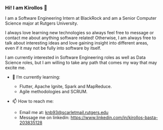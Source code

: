 ### Hi! I am Kirollos 👋

<!--
**Kironb/Kironb** is a ✨ _special_ ✨ repository because its `README.md` (this file) appears on your GitHub profile.

Here are some ideas to get you started:

- 🔭 I’m currently working on ...
- 🌱 I’m currently learning ...
- 👯 I’m looking to collaborate on ...
- 🤔 I’m looking for help with ...
- 💬 Ask me about ...
- 📫 How to reach me: ...
- 😄 Pronouns: ...
- ⚡ Fun fact: ...
-->

I am a Software Engineering Intern at BlackRock and am a Senior Computer Science major at Rutgers University.

I always love learning new technologies so always feel free to message or contact me about anything software related!
Otherwise, I am always free to talk about interesting ideas and love gaining insight into different areas, even if it may not
be fully into software by itself.

I am currently interested in Software Engineering roles as well as Data Science roles, but I am willing to take any path that
comes my way that may excite me. 

- 🌱 I’m currently learning:
  - Flutter, Apache Ignite, Spark and MapReduce.
  - Agile methodologies and SCRUM.
  
- 📫 How to reach me: 
  - Email me at: knb93@scarletmail.rutgers.edu
  - Message me on linkedin: https://www.linkedin.com/in/kirollos-basta-203835128
